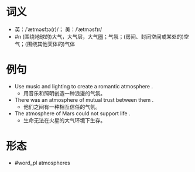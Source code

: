 # 词义
- 英：/ˈætməsfɪə(r)/； 美：/ˈætməsfɪr/
- #n (围绕地球的)大气，大气层，大气圈；气氛；(房间、封闭空间或某处的)空气；(围绕其他天体的)气体
# 例句
- Use music and lighting to create a romantic atmosphere .
	- 用音乐和照明创造一种浪漫的气氛。
- There was an atmosphere of mutual trust between them .
	- 他们之间有一种相互信任的气氛。
- The atmosphere of Mars could not support life .
	- 生命无法在火星的大气环境下生存。
# 形态
- #word_pl atmospheres
